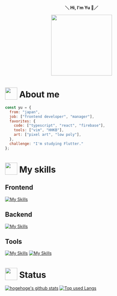 <div align="center">
  <p>
    <strong>＼ Hi, I'm Yu 🚀／</strong>
  </p>
  <image width="200" src="https://user-images.githubusercontent.com/16290220/220354949-cb9535a6-48f0-4395-9938-fb60a57ef1a1.gif" />
</div>

# <img src="https://user-images.githubusercontent.com/16290220/216816339-2f0805ea-2880-48d8-bb60-dc68285319fe.gif" width="40" style="vertical-align: bottom;" /> About me

```javascript
const yu = {
  from: "japan",
  job: ["frontend developer", "manager"],
  favorites: {
    code: ["typescript", "react", "firebase"],
    tools: ["vim", "HHKB"],
    art: ["pixel art", "low poly"],
  },
  challenge: "I'm studying Flutter."
};
```

# <img src="https://user-images.githubusercontent.com/16290220/216816264-5da31030-29d1-4753-a966-76d1133b03f8.gif" width="40" style="vertical-align: bottom;" /> My skills

## Frontend
[![My Skills](https://skillicons.dev/icons?theme=light&i=html,css,js,ts,jquery,react,nextjs,vue,nuxtjs,threejs,tailwind,vite,webpack,gulp,flutter)](https://skillicons.dev)

## Backend
[![My Skills](https://skillicons.dev/icons?theme=light&i=nodejs,php,java,firebase,supabase,gcp,graphql,apollo,docker)](https://skillicons.dev)

## Tools
[![My Skills](https://skillicons.dev/icons?theme=light&i=vscode,vim,neovim)](https://skillicons.dev)
[![My Skills](https://skillicons.dev/icons?theme=light&i=xd,photoshop,pr,figma,blender,unity)](https://skillicons.dev)

# <img src="https://user-images.githubusercontent.com/16290220/216816267-f562f480-8cb0-4763-9c88-3d7088f23e37.gif" width="40" style="vertical-align: bottom;" /> Status

[![hogehoge's github stats](https://github-readme-stats.vercel.app/api?username=Yuki-Sakaguchi&theme=Gradient&hide=contribs&count_private=true&show_icons=true&hide_border=true&bg_color=45,74ebd5,ACB6E5&title_color=fff&icon_color=fff&text_color=fff)](https://github.com/Yuki-Sakaguchi/) [![Top used Langs](https://github-readme-stats.vercel.app/api/top-langs/?username=Yuki-Sakaguchi&layout=compact&theme=default&hide_border=true&bg_color=45,74ebd5,ACB6E5&title_color=fff&icon_color=fff&text_color=fff&hide=Logos,html,css,asp,objective-c,c,c++)](https://github.com/Yuki-Sakaguchi/)
